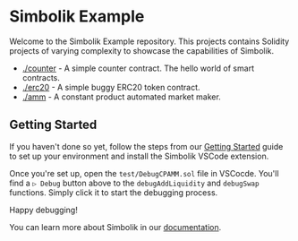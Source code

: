 # Simbolik Example

Welcome to the Simbolik Example repository. This projects contains Solidity projects of varying complexity to showcase the capabilities of Simbolik.

* [./counter](./counter) - A simple counter contract. The hello world of smart contracts.
* [./erc20](./erc20) - A simple buggy ERC20 token contract.
* [./amm](./amm) - A constant product automated market maker.

## Getting Started

If you haven't done so yet, follow the steps from our [Getting Started](https://docs.runtimeverification.com/simbolik/overview/getting-started) guide to set up your environment and install the Simbolik VSCode extension.

Once you're set up, open the `test/DebugCPAMM.sol` file in VSCocde.
You'll find a `▷ Debug` button above to the `debugAddLiquidity` and `debugSwap` functions.
Simply click it to start the debugging process.

Happy debugging!

You can learn more about Simbolik in our [documentation](https://docs.runtimeverification.com/simbolik).
